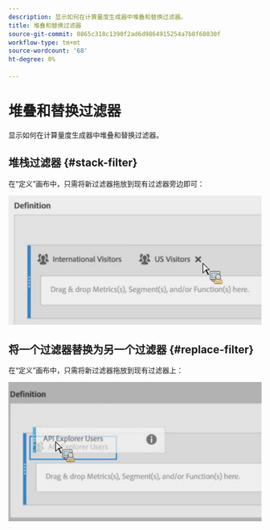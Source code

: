 ```yaml
---
description: 显示如何在计算量度生成器中堆叠和替换过滤器。
title: 堆叠和替换过滤器
source-git-commit: 0865c318c1390f2ad6d9864915254a7b8f68030f
workflow-type: tm+mt
source-wordcount: '68'
ht-degree: 0%

---
```


# 堆叠和替换过滤器

显示如何在计算量度生成器中堆叠和替换过滤器。

## 堆栈过滤器 {#stack-filter}

在“定义”画布中，只需将新过滤器拖放到现有过滤器旁边即可：

![](assets/cm_stack_seg.png)

## 将一个过滤器替换为另一个过滤器 {#replace-filter}

在“定义”画布中，只需将新过滤器拖放到现有过滤器上：

![](assets/cm_replace_seg.png)
